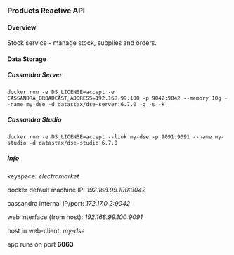 ### Products Reactive API
#### Overview
Stock service - manage stock, supplies and orders.

#### Data Storage
##### Cassandra Server
    docker run -e DS_LICENSE=accept -e CASSANDRA_BROADCAST_ADDRESS=192.168.99.100 -p 9042:9042 --memory 10g --name my-dse -d datastax/dse-server:6.7.0 -g -s -k 

##### Cassandra Studio
    docker run -e DS_LICENSE=accept --link my-dse -p 9091:9091 --name my-studio -d datastax/dse-studio:6.7.0

##### Info
keyspace: *electromarket*

docker default machine IP: *192.168.99.100:9042*

cassandra internal IP/port: *172.17.0.2:9042*

web interface (from host): *192.168.99.100:9091*

host in web-client: *my-dse*

app runs on port **6063**
